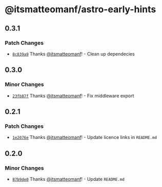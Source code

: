 # @itsmatteomanf/astro-early-hints

## 0.3.1

### Patch Changes

- [`8c839a9`](https://github.com/itsmatteomanf/astro-components/commit/8c839a9d47f09493269a8d13d138daf36c61f71a) Thanks [@itsmatteomanf](https://github.com/itsmatteomanf)! - Clean up dependecies

## 0.3.0

### Minor Changes

- [`23fb87f`](https://github.com/itsmatteomanf/astro-components/commit/23fb87fc6e29df36bba676bbabf45350759d5639) Thanks [@itsmatteomanf](https://github.com/itsmatteomanf)! - Fix middleware export

## 0.2.1

### Patch Changes

- [`1e2076e`](https://github.com/itsmatteomanf/astro-components/commit/1e2076e1ed5886f235d056526f170be4fd6dcaea) Thanks [@itsmatteomanf](https://github.com/itsmatteomanf)! - Update licence links in `README.md`

## 0.2.0

### Minor Changes

- [`87b9de0`](https://github.com/itsmatteomanf/astro-components/commit/87b9de0d5ada537b60c848fa293e648f687cb0d4) Thanks [@itsmatteomanf](https://github.com/itsmatteomanf)! - Update `README.md`

